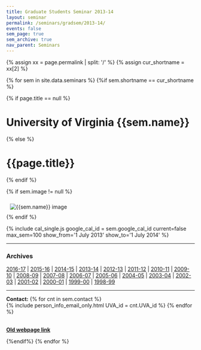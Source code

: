 ```yaml
---
title: Graduate Students Seminar 2013-14
layout: seminar
permalink: /seminars/gradsem/2013-14/
events: false
sem_page: true
sem_archive: true
nav_parent: Seminars
---
```


{% assign xx = page.permalink | split: '/' %}
{% assign cur_shortname = xx[2] %}

{% for sem in site.data.seminars %}
{%if sem.shortname == cur_shortname %}

{% if page.title == null %}
  <h1 class="mt-2 mb-4">University of Virginia {{sem.name}}</h1>
{% else %}
  <h1 class="mt-2 mb-4">{{page.title}}</h1>
{% endif %}

{% if sem.image != null %}
  <div class="row">
    <div class="col-md-3">
      <img src="{{ sem.image | replace: '__SITE_URL__', site.url }}" style="max-width:100%;max-height:400px;height:auto;width:auto;padding:10px" alt="{{sem.name}} image" title="{{sem.name}} image"/>
    </div>
  </div>
{% endif %}

{% include cal_single.js google_cal_id = sem.google_cal_id current=false max_sem=100
show_from='1 July 2013'
show_to='1 July 2014' %}

<hr>
<h3 class="mb-3">Archives</h3>

<p><a href="/seminars/gradsem/2016-17/">2016-17</a> |
<a href="/seminars/gradsem/2015-16/">2015-16</a> |
<a href="/seminars/gradsem/2014-15/">2014-15</a> |
<a href="/seminars/gradsem/2013-14/">2013-14</a> |
<a href="/seminars/gradsem/2012-13/">2012-13</a> |
<a href="/seminars/gradsem/2011-12/">2011-12</a> |
<a href="/seminars/gradsem/2010-11/">2010-11</a> |
<a href="/seminars/gradsem/2009-10/">2009-10</a> |
<a href="/seminars/gradsem/2008-09/">2008-09</a> |
<a href="/seminars/gradsem/2007-08/">2007-08</a> |
<a href="/seminars/gradsem/2006-07/">2006-07</a> |
<a href="/seminars/gradsem/2005-06/">2005-06</a> |
<a href="/seminars/gradsem/2004-05/">2004-05</a> |
<a href="/seminars/gradsem/2003-04/">2003-04</a> |
<a href="/seminars/gradsem/2002-03/">2002-03</a> |
<a href="/seminars/gradsem/2001-02/">2001-02</a> |
<a href="/seminars/gradsem/2000-01/">2000-01</a> |
<a href="/seminars/gradsem/1999-00/">1999-00</a> |
<a href="/seminars/gradsem/1998-99/">1998-99</a></p>

---

**Contact:** {% for cnt in sem.contact %}<br />{% include person_info_email_only.html UVA_id = cnt.UVA_id %} {% endfor %}

<br>**[Old webpage link]({{sem.webpage}})**

{%endif%}
{% endfor %}

